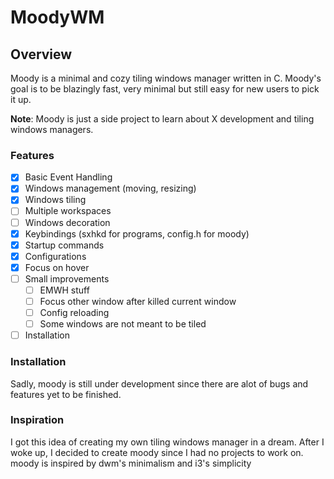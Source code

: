 # MoodyWM

## Overview

Moody is a minimal and cozy tiling windows manager written in C. Moody's goal is to be blazingly fast, very minimal but still easy for new users to pick it up.

**Note**: Moody is just a side project to learn about X development and tiling windows managers.

### Features

- [x] Basic Event Handling
- [x] Windows management (moving, resizing)
- [x] Windows tiling
- [ ] Multiple workspaces
- [ ] Windows decoration
- [x] Keybindings (sxhkd for programs, config.h for moody)
- [x] Startup commands
- [x] Configurations
- [x] Focus on hover
- [ ] Small improvements
    - [ ] EMWH stuff
    - [ ] Focus other window after killed current window
    - [ ] Config reloading
    - [ ] Some windows are not meant to be tiled
- [ ] Installation

### Installation

Sadly, moody is still under development since there are alot of bugs and features yet to be finished.

### Inspiration

I got this idea of creating my own tiling windows manager in a dream. After I woke up, I decided to create moody since I had no projects to work on.
moody is inspired by dwm's minimalism and i3's simplicity
